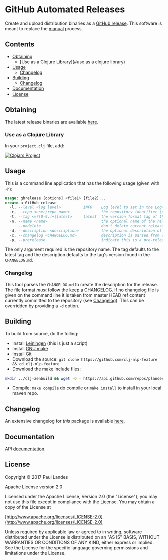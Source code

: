 # GitHub Automated Releases

Create and upload distribution binaries as
a [GitHub release](https://help.github.com/articles/about-releases/).  This
software is meant to replace
the [manual](https://help.github.com/articles/creating-releases/) process.


## Contents

* [Obtaining](#obtaining)
  - [Use as a Clojure Library](#use as a clojure library)
* [Usage](#usage)
  - [Changelog](#changelog)
* [Building](#building)
  - [Changelog](#changelog)
* [Documentation](#documentation)
* [License](#license)


## Obtaining

The latest release binaries are
available [here](https://github.com/plandes/clj-ghrelease/releases/latest).


### Use as a Clojure Library

In your `project.clj` file, add:

[![Clojars Project](https://clojars.org/com.zensols.tools/ghrelease/latest-version.svg)](https://clojars.org/com.zensols.tools/ghrelease/)


## Usage

This is a command line application that has the following usage (given with `-h`):
```sql
usage: ghrelease [options] <file1> [file2]...
create a GitHub release
  -l, --level <log level>          INFO    Log level to set in the Log4J2 system.
  -r, --repo <user/repo name>              the repository identifier (ex: plandes/clj-ghrelease)
  -t, --tag <v?[0-9.]+|latest>     latest  the version format tag of the release (ex: v0.0.1)
  -n, --name <name>                        the optional name of the release, which defaults to the latest tag
      --nodelete                           don't delete current release if it exists already
  -d, --description <description>          the optional description of the release
  -c, --changelog <CHANGELOG.md>           description is parsed from changelog (default to repo)
  -p, --prerelease                         indicate this is a pre-release
```

The only argument required is the repository name.  The tag defaults to the
latest tag and the description defaults to the tag's version found in the
`CHANGELOG.md`.


### Changelog

This tool parses the `CHANGELOG.md` to create the description for the release.
The file format *must* follow
the [keep a CHANGELOG](http://keepachangelog.com/).  If no changelog file is
given on the command line it is taken from master HEAD ref content currently
committed to the repository (see [Changelog](#changelog)).  This can be
overridden by providing a `-d` option.


## Building

To build from source, do the folling:

- Install [Leiningen](http://leiningen.org) (this is just a script)
- Install [GNU make](https://www.gnu.org/software/make/)
- Install [Git](https://git-scm.com)
- Download the source: `git clone https://github.com/clj-nlp-feature && cd clj-nlp-feature`
- Download the make include files:
```bash
mkdir ../clj-zenbuild && wget -O - https://api.github.com/repos/plandes/clj-zenbuild/tarball | tar zxfv - -C ../clj-zenbuild --strip-components 1
```
- Compile: `make compile` do compile or `make install` to install in your local
  maven repo.


## Changelog

An extensive changelog for *this* package is available [here](CHANGELOG.md).


## Documentation

API [documentation](https://plandes.github.io/clj-ghrelease/codox/index.html).


## License

Copyright © 2017 Paul Landes

Apache License version 2.0

Licensed under the Apache License, Version 2.0 (the "License");
you may not use this file except in compliance with the License.
You may obtain a copy of the License at

[http://www.apache.org/licenses/LICENSE-2.0](http://www.apache.org/licenses/LICENSE-2.0)

Unless required by applicable law or agreed to in writing, software
distributed under the License is distributed on an "AS IS" BASIS,
WITHOUT WARRANTIES OR CONDITIONS OF ANY KIND, either express or implied.
See the License for the specific language governing permissions and
limitations under the License.
